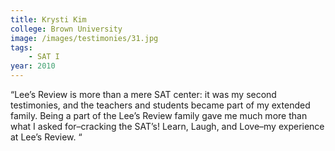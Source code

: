 ```yaml
---
title: Krysti Kim
college: Brown University
image: /images/testimonies/31.jpg
tags:
    - SAT I
year: 2010
---
```


“Lee’s Review is more than a mere SAT center: it was my second testimonies, and
the teachers and students became part of my extended family. Being a part
of the Lee’s Review family gave me much more than what I asked
for–cracking the SAT’s! Learn, Laugh, and Love–my experience at Lee’s
Review. “

